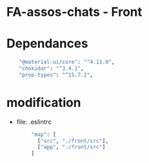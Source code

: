 # FA-assos-chats - Front

# Dependances 

```sh
    "@material-ui/core": "^4.11.0",
    "chokidar": "^3.4.1",
    "prop-types": "^15.7.2",
```

# modification

- file: .eslintrc

```sh
        "map": [
          ["src", "./front/src"],
          ["app", "./front/src"]
        ]
```
